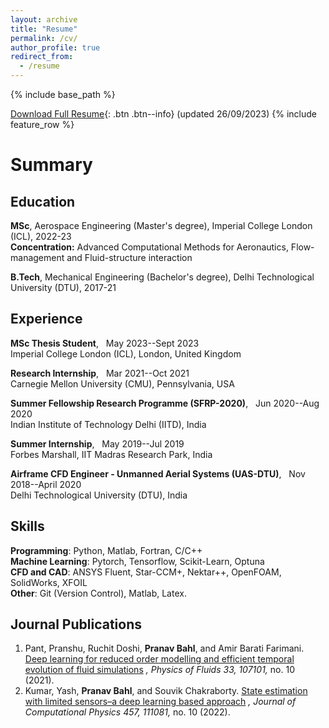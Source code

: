 ```yaml
---
layout: archive
title: "Resume"
permalink: /cv/
author_profile: true
redirect_from:
  - /resume
---
```


{% include base_path %}

[Download Full Resume](/images/UK_Resume_MLWeb.pdf){: .btn .btn--info} (updated 26/09/2023)
{% include feature_row %}

# Summary
## Education
**MSc**, Aerospace Engineering (Master's degree), Imperial College London (ICL), 2022-23
<br /> 
**Concentration:** Advanced Computational Methods for Aeronautics, Flow-management and Fluid-structure interaction

**B.Tech**, Mechanical Engineering (Bachelor's degree), Delhi Technological University (DTU), 2017-21 

## Experience
**MSc Thesis Student**,  &nbsp; May 2023--Sept 2023 <br />
Imperial College London (ICL), London, United Kingdom

**Research Internship**,  &nbsp; Mar 2021--Oct 2021 <br />
Carnegie Mellon University (CMU), Pennsylvania, USA

**Summer Fellowship Research Programme (SFRP-2020)**,  &nbsp; Jun 2020--Aug 2020 <br />
Indian Institute of Technology Delhi (IITD), India

**Summer Internship**,  &nbsp; May 2019--Jul 2019 <br />
Forbes Marshall, IIT Madras Research Park, India

**Airframe CFD Engineer - Unmanned Aerial Systems (UAS-DTU)**,  &nbsp; Nov 2018--April 2020 <br />
Delhi Technological University (DTU), India

## Skills

**Programming**: Python, Matlab, Fortran, C/C++ <br />
**Machine Learning**: Pytorch, Tensorflow, Scikit-Learn, Optuna <br />
**CFD and CAD**: ANSYS Fluent, Star-CCM+, Nektar++, OpenFOAM, SolidWorks, XFOIL <br />
**Other**: Git (Version Control), Matlab, Latex.

## Journal Publications
1. Pant, Pranshu, Ruchit Doshi, **Pranav Bahl**, and Amir Barati Farimani. [Deep learning for reduced order modelling and efficient temporal evolution of fluid simulations](https://pranavsciml.github.io/publication/POF_Y2021) *, Physics of Fluids 33, 107101,* no. 10 (2021).
1. Kumar, Yash, **Pranav Bahl**, and Souvik Chakraborty. [State estimation with limited sensors–a deep learning based approach](https://pranavsciml.github.io/publication/JCP_Y2022) *, Journal of Computational Physics 457, 111081,* no. 10 (2022). 
